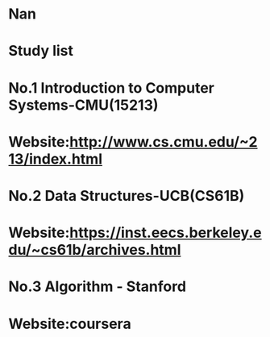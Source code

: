 # Nan
# Study list
# No.1 Introduction to Computer Systems-CMU(15213)
#      Website:http://www.cs.cmu.edu/~213/index.html
# No.2 Data Structures-UCB(CS61B)
#      Website:https://inst.eecs.berkeley.edu/~cs61b/archives.html
# No.3 Algorithm - Stanford
#      Website:coursera
